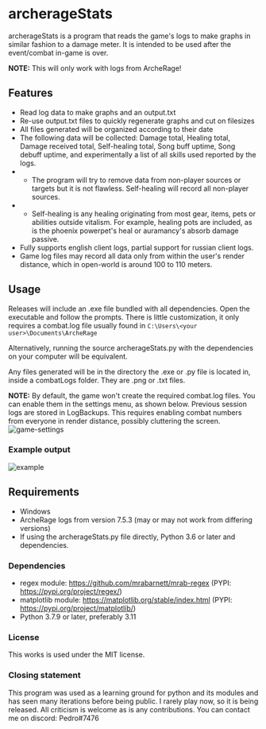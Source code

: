 # archerageStats

archerageStats is a program that reads the game's logs to make graphs in similar fashion to a damage meter. It is intended to be used after the event/combat in-game is over.

**NOTE:** This will only work with logs from ArcheRage!

## Features

- Read log data to make graphs and an output.txt
- Re-use output.txt files to quickly regenerate graphs and cut on filesizes
- All files generated will be organized according to their date
- The following data will be collected: Damage total, Healing total, Damage received total, Self-healing total, Song buff uptime, Song debuff uptime, and experimentally a list of all skills used reported by the logs.
- - The program will try to remove data from non-player sources or targets but it is not flawless. Self-healing will record all non-player sources.
- - Self-healing is any healing originating from most gear, items, pets or abilities outside vitalism. For example, healing pots are included, as is the phoenix powerpet's heal or auramancy's absorb damage passive.
- Fully supports english client logs, partial support for russian client logs.
- Game log files may record all data only from within the user's render distance, which in open-world is around 100 to 110 meters.

## Usage

Releases will include an .exe file bundled with all dependencies. Open the executable and follow the prompts. There is little customization, it only requires a combat.log file usually found in `C:\Users\<your user>\Documents\ArcheRage`

Alternatively, running the source archerageStats.py with the dependencies on your computer will be equivalent.

Any files generated will be in the directory the .exe or .py file is located in, inside a combatLogs folder. They are .png or .txt files.

**NOTE:** By default, the game won't create the required combat.log files. You can enable them in the settings menu, as shown below.
Previous session logs are stored in LogBackups. This requires enabling combat numbers from everyone in render distance, possibly cluttering the screen.
![game-settings](https://github.com/Frailcoder/archerageStats/assets/134928956/89479421-61e1-4cb2-add5-b461ee6a136d)

### Example output

![example](https://github.com/Frailcoder/archerageStats/assets/134928956/07d8438a-ac5a-4b85-9804-6a39c59c0cc3)

## Requirements

- Windows
- ArcheRage logs from version 7.5.3 (may or may not work from differing versions)
- If using the archerageStats.py file directly, Python 3.6 or later and dependencies.

### Dependencies

- regex module: https://github.com/mrabarnett/mrab-regex (PYPI: https://pypi.org/project/regex/)
- matplotlib module: https://matplotlib.org/stable/index.html (PYPI: https://pypi.org/project/matplotlib/)
- Python 3.7.9 or later, preferably 3.11

### License

This works is used under the MIT license.

### Closing statement

This program was used as a learning ground for python and its modules and has seen many iterations before being public. I rarely play now, so it is being released.
All criticism is welcome as is any contributions. You can contact me on discord: Pedro#7476
